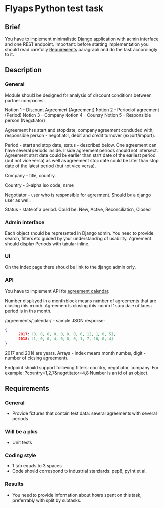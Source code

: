 # Flyaps Python test task

## Brief
You have to implement minimalistic Django application with admin interface and one REST endpoint.
Important: before starting implementation you should read carefully [Requirements](#requirements) paragraph and do the task accordingly to it. 

## Description

### General

Module should be designed for analysis of discount conditions between partner companies.

Notion 1 - Discount Agreement (Agreement)
Notion 2 - Period of agreement (Period)
Notion 3 - Company
Notion 4 - Country
Notion 5 - Responsible person (Negotiator)

Agreement has start and stop date, company agreement concluded with, responsible person - negotiator, debit and credit turnover (export/import).

Period - start and stop date, status - described below.
One agreement can have several periods inside.
Inside agreement periods should not intersect.
Agreement start date could be earlier than start date of the earliest period (but not vice versa) as well as agreement stop date could be later than stop date of the latest period (but not vice versa).

Company - title, country.

Country - 3-alpha iso code, name

Negotiator - user who is responsible for agreement. Should be a django user as well.

Status - state of a period. Could be: New, Active, Reconciliation, Closed

### Admin interface 

Each object should be represented in Django admin.
You need to provide search, filters etc guided by your understanding of usability.
Agreement should display Periods with tabular inline.


### UI

On the index page there should be link to the django admin only.


### API

You have to implement API for [agreement calendar](https://drive.google.com/file/d/11f_AthRwxbIM-SOxsGpd3yR0jihexla7/view?usp=sharing).

Number displayed in a month block means number of agreements that are closing this month.
Agreement is closing this month if stop date of latest period is in this month.

/agreements/calendar/ - sample JSON response:
```json
{
      2017: [0, 0, 0, 0, 0, 0, 0, 0, 12, 1, 0, 5],
      2018: [1, 0, 0, 4, 0, 0, 0, 1, 7, 10, 0, 4]
}
```
2017 and 2018 are years.
Arrays - index means month number, digit - number of closing agreements.

Endpoint should support following filters: country, negotiator, company.
For example: ?country=1,2,7&negotitator=4,8
Number is an id of an object.

## Requirements

### General
- Provide fixtures that contain test data: several agreements with several periods

### Will be a plus
- Unit tests

### Coding style
- 1 tab equals to 3 spaces
- Code should correspond to industrial standards: pep8, pylint et al.

### Results
- You need to provide information about hours spent on this task, preferrably with split by subtasks.


